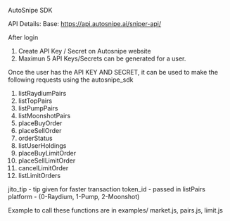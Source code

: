 AutoSnipe SDK

API Details: 
Base: https://api.autosnipe.ai/sniper-api/

After login 

1. Create API Key / Secret on Autosnipe website
2. Maximun 5 API Keys/Secrets can be generated for a user.

Once the user has the API KEY AND SECRET, it can be used to make the following requests using the autosnipe_sdk

1. listRaydiumPairs
2. listTopPairs
3. listPumpPairs
4. listMoonshotPairs
5. placeBuyOrder
6. placeSellOrder
7. orderStatus
8. listUserHoldings
9. placeBuyLimitOrder
10. placeSellLimitOrder
11. cancelLimitOrder
12. listLimitOrders

jito_tip - tip given for faster transaction 
token_id - passed in listPairs 
platform - (0-Raydium, 1-Pump, 2-Moonshot)

Example to call these functions are in examples/ 
market.js, pairs.js, limit.js 
